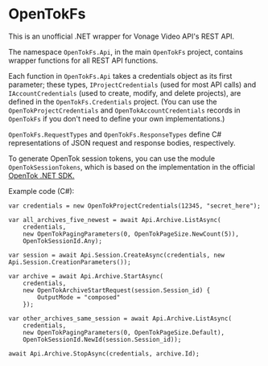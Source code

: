 ﻿# OpenTokFs

This is an unofficial .NET wrapper for Vonage Video API's REST API.

The namespace `OpenTokFs.Api`, in the main `OpenTokFs` project, contains
wrapper functions for all REST API functions.

Each function in `OpenTokFs.Api` takes a credentials object as its first
parameter; these types, `IProjectCredentials` (used for most API calls) and
`IAccountCredentials` (used to create, modify, and delete projects), are
defined in the `OpenTokFs.Credentials` project. (You can use the
`OpenTokProjectCredentials` and `OpenTokAccountCredentials` records in
`OpenTokFs` if you don't need to define your own implementations.)

`OpenTokFs.RequestTypes` and `OpenTokFs.ResponseTypes` define C#
representations of JSON request and response bodies, respectively.

To generate OpenTok session tokens, you can use the module
`OpenTokSessionTokens`, which is based on the implementation in the official
[OpenTok .NET SDK.](https://github.com/opentok/Opentok-.NET-SDK)

Example code (C#):

    var credentials = new OpenTokProjectCredentials(12345, "secret_here");

    var all_archives_five_newest = await Api.Archive.ListAsync(
        credentials,
        new OpenTokPagingParameters(0, OpenTokPageSize.NewCount(5)),
        OpenTokSessionId.Any);

    var session = await Api.Session.CreateAsync(credentials, new Api.Session.CreationParameters());

    var archive = await Api.Archive.StartAsync(
        credentials,
        new OpenTokArchiveStartRequest(session.Session_id) {
            OutputMode = "composed"
        });

    var other_archives_same_session = await Api.Archive.ListAsync(
        credentials,
        new OpenTokPagingParameters(0, OpenTokPageSize.Default),
        OpenTokSessionId.NewId(session.Session_id));

    await Api.Archive.StopAsync(credentials, archive.Id);
